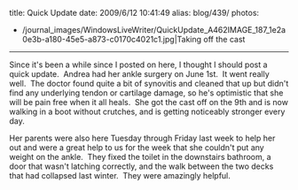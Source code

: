 title: Quick Update
date: 2009/6/12 10:41:49
alias: blog/439/
photos:
- /journal_images/WindowsLiveWriter/QuickUpdate_A462IMAGE_187_1e2a0e3b-a180-45e5-a873-c0170c4021c1.jpg|Taking off the cast
---
Since it's been a while since I posted on here, I thought I should post a quick update.  Andrea had her ankle surgery on June 1st.  It went really well.  The doctor found quite a bit of synovitis and cleaned that up but didn't find any underlying tendon or cartilage damage, so he's optimistic that she will be pain free when it all heals.  She got the cast off on the 9th and is now walking in a boot without crutches, and is getting noticeably stronger every day.

Her parents were also here Tuesday through Friday last week to help her out and were a great help to us for the week that she couldn't put any weight on the ankle.  They fixed the toilet in the downstairs bathroom, a door that wasn't latching correctly, and the walk between the two decks that had collapsed last winter.  They were amazingly helpful.